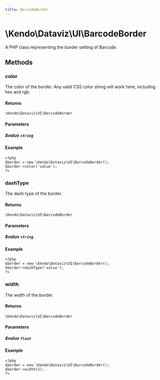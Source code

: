 ```yaml
---
title: BarcodeBorder
---
```


# \Kendo\Dataviz\UI\BarcodeBorder

A PHP class representing the border setting of Barcode.


## Methods

### color
The color of the border. Any valid CSS color string will work here, including hex and rgb.

#### Returns
`\Kendo\Dataviz\UI\BarcodeBorder`

#### Parameters

##### $value `string`



#### Example 
    <?php
    $border = new \Kendo\Dataviz\UI\BarcodeBorder();
    $border->color('value');
    ?>

### dashType
The dash type of the border.

#### Returns
`\Kendo\Dataviz\UI\BarcodeBorder`

#### Parameters

##### $value `string`



#### Example 
    <?php
    $border = new \Kendo\Dataviz\UI\BarcodeBorder();
    $border->dashType('value');
    ?>

### width
The width of the border.

#### Returns
`\Kendo\Dataviz\UI\BarcodeBorder`

#### Parameters

##### $value `float`



#### Example 
    <?php
    $border = new \Kendo\Dataviz\UI\BarcodeBorder();
    $border->width(1);
    ?>

